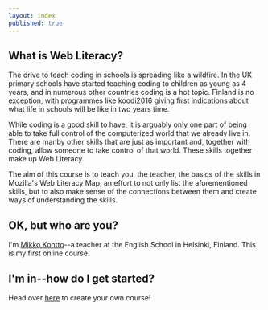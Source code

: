 ```yaml
---
layout: index
published: true
---
```


## What is Web Literacy?

The drive to teach coding in schools is spreading like a wildfire. In the UK primary schools have started teaching coding to children as young as 4 years, and in numerous other countries coding is a hot topic. Finland is no exception, with programmes like koodi2016 giving first indications about what life in schools will be like in two years time.

While coding is a good skill to have, it is arguably only one part of being able to take full control of the computerized world that we already live in. There are manby other skills that are just as important and, together with coding, allow someone to take control of that world. These skills together make up Web Literacy.

The aim of this course is to teach you, the teacher, the basics of the skills in Mozilla's Web Literacy Map, an effort to not only list the aforementioned skills, but to also make sense of the connections between them and create ways of understanding the skills.
		
## OK, but who are you?

I'm [Mikko Kontto](https://twitter.com/mikko_kontto)--a teacher at the English School in Helsinki, Finland. This is my first online course.
			
## I'm in--how do I get started?
Head over [here]({{site.baseurl}}/modules/start/your-own-course/) to create your own course!
			
